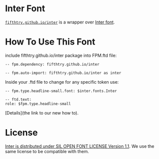 # Inter Font

[`fifthtry.github.io/inter`](https://fifthtry.github.io/inter) is a wrapper over [Inter font](https://github.com/rsms/inter).

# How To Use This Font

include fifthtry.github.io/inter package into FPM.ftd file:

```ftd
-- fpm.dependency: fifthtry.github.io/inter

-- fpm.auto-import: fifthtry.github.io/inter as inter
```

Inside your .ftd file to change for any specific token use:

```ftd
-- fpm.type.headline-small.font: $inter.fonts.Inter

-- ftd.text:
role: $fpm.type.headline-small
```

[Details](the link to our new how to).

# License

[Inter is distributed under SIL OPEN FONT LICENSE Version 1.1](https://github.com/rsms/inter/blob/master/LICENSE.txt). We use the same license to be compatible with them.
